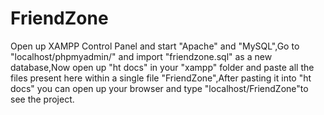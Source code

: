 # FriendZone

Open up XAMPP Control Panel and start "Apache" and "MySQL",Go to "localhost/phpmyadmin/" and import "friendzone.sql" as a new database,Now open up "ht docs" in your "xampp" folder and paste all the files present here within a single file "FriendZone",After pasting it into "ht docs" you can open up your browser and type "localhost/FriendZone"to see the project.
